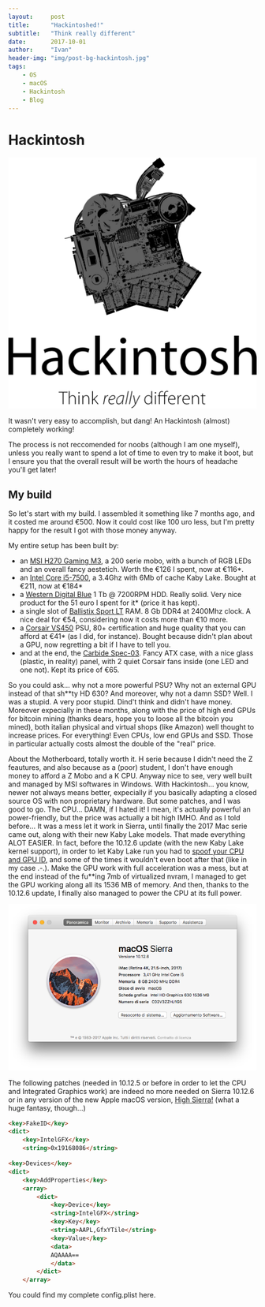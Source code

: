 ```yaml
---
layout:     post
title:      "Hackintoshed!"
subtitle:   "Think really different"
date:       2017-10-01
author:     "Ivan"
header-img: "img/post-bg-hackintosh.jpg"
tags:
    - OS
    - macOS
    - Hackintosh
	- Blog
---
```



# Hackintosh

![java-javascript](/img/in-post/post-js-version/Hackintosh.png)

It wasn't very easy to accomplish, but dang! An Hackintosh (almost) completely working!

The process is not reccomended for noobs (although I am one myself), unless you really want to spend a lot of time to even try to make it boot, but I ensure you that the overall result will be worth the hours of headache you'll get later!

## My build

So let's start with my build. I assembled it something like 7 months ago, and it costed me around €500. Now it could cost like 100 uro less, but I'm pretty happy for the result I got with those money anyway.

My entire setup has been built by:

- an <a href="http://amzn.eu/h3i8nZy" target="_blank">MSI H270 Gaming M3</a>, a 200 serie mobo, with a bunch of RGB LEDs and an overall fancy aestetich. Worth the €126 I spent, now at €116*.
- an <a href="http://amzn.eu/5WilklT" target="_blank">Intel Core i5-7500</a>, a 3.4Ghz with 6Mb of cache Kaby Lake. Bought at €211, now at €184*
- a <a href="http://amzn.eu/1DicCyw" target="_blank">Western Digital Blue</a> 1 Tb @ 7200RPM HDD. Really solid. Very nice product for the 51 euro I spent for it* (price it has kept).
- a single slot of <a href="http://amzn.eu/j4PcU9x" target="_blank">Ballistix Sport LT</a> RAM. 8 Gb DDR4 at 2400Mhz clock. A nice deal for €54, considering now it costs more than €10 more.
- a <a href="http://amzn.eu/7L74v01" target="_blank">Corsair VS450</a> PSU, 80+ certification and huge quality that you can afford at €41* (as I did, for instance). Bought because didn't plan about a GPU, now regretting a bit if I have to tell you.
- and at the end, the <a href="http://amzn.eu/6XEPdiw" target="_blank">Carbide Spec-03</a>. Fancy ATX case, with a nice glass (plastic, in reality) panel, with 2 quiet Corsair fans inside (one LED and one not). Kept its price of €65.

So you could ask... why not a more powerful PSU? Why not an external GPU instead of that sh**ty HD 630? And moreover, why not a damn SSD?
Well. I was a stupid. A very poor stupid. Dind't think and didn't have money. Moreover expecially in these months, along with the price of high end GPUs for bitcoin mining (thanks dears, hope you to loose all the bitcoin you mined), both italian physical and virtual shops (like Amazon) well thought to increase prices. For everything! Even CPUs, low end GPUs and SSD. Those in particular actually costs almost the double of the "real" price.

About the Motherboard, totally worth it. H serie because I didn't need the Z feautures, and also because as a (poor) student, I don't have enough money to afford a Z Mobo and a K CPU. Anyway nice to see, very well built and managed by MSI softwares in Windows. With Hackintosh... you know, newer not always means better, expecially if you basically adapting a closed source OS with non proprietary hardware. But some patches, and I was good to go.
The CPU... DAMN, if I hated it! I mean, it's actually powerful an power-friendly, but the price was actually a bit high IMHO. And as I told before... It was a mess let it work in Sierra, until finally the 2017 Mac serie came out, along with their new Kaby Lake models. That made everything ALOT EASIER. In fact, before the 10.12.6 update (with the new Kaby Lake kernel support), in order to let Kaby Lake run you had to <a href="https://www.tonymacx86.com/threads/new-testing-intel-7th-generation-kaby-lake-cpus-200-series-motherboards-in-macos.219877/" target="_blank">spoof your CPU and GPU ID</a>, and some of the times it wouldn't even boot after that (like in my case .-.). Make the GPU work with full acceleration was a mess, but at the end instead of the fu**ing 7mb of virtualized nvram, I managed to get the GPU working along all its 1536 MB of memory. And then, thanks to the 10.12.6 update, I finally also managed to power the CPU at its full power.

![java-javascript](/img/in-post/post-js-version/Info.png)

The following patches (needed in 10.12.5 or before in order to let the CPU and Integrated Graphics work) are indeed no more needed on Sierra 10.12.6 or in any version of the new Apple macOS version, <a href="https://www.tonymacx86.com/threads/macos-high-sierra-is-now-available-on-the-mac-app-store.231773/" target="_blank">High Sierra!</a> (what a huge fantasy, though...)

```html
<key>FakeID</key>
<dict>
	<key>IntelGFX</key>
	<string>0x19168086</string>
```
```html
<key>Devices</key>
<dict>
	<key>AddProperties</key>
	<array>
		<dict>
			<key>Device</key>
			<string>IntelGFX</string>
			<key>Key</key>
			<string>AAPL,GfxYTile</string>
			<key>Value</key>
			<data>
			AQAAAA==
			</data>
		</dict>
	</array>
```

You could find my complete config.plist here.